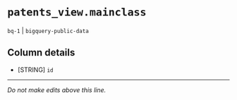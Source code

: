 # `patents_view.mainclass`
`bq-1` | `bigquery-public-data`

## Column details
* [STRING]    `id`

-------------------------------------------------------------------------------
*Do not make edits above this line.*
